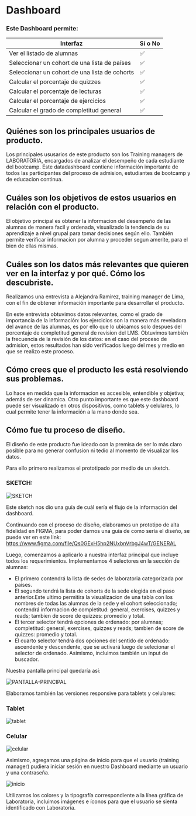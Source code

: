 # Dashboard

### Este Dashboard permite:

| Interfaz | Sí o No |
|--------------------------|----------------|
| Ver el listado de alumnas | ✅
| Seleccionar un cohort de una lista de países| ✅
| Seleccionar un cohort de una lista de cohorts| ✅
| Calcular el porcentaje de quizzes | ✅
| Calcular el porcentaje de lecturas | ✅
| Calcular el porcentaje de ejercicios | ✅
| Calcular el grado de completitud general | ✅


## Quiénes son los principales usuarios de producto.
Los principales ususarios de este producto son los Training managers de LABORATORIA, encargados de analizar el desempeño de cada estudiante del bootcamp. Este datadashboard contiene información importante de todos las participantes del proceso de admision, estudiantes de bootcamp y de educacion continua.

## Cuáles son los objetivos de estos usuarios en relación con el producto.
El objetivo principal es obtener la informacion del desempeño de las alumnas de manera facil y ordenada, visualizado la tendencia de su aprendizaje a nivel grupal para tomar decisiones según ello. También permite verificar informacion por alumna y proceder segun amerite, para el bien de ellas mismas.

## Cuáles son los datos más relevantes que quieren ver en la interfaz y por qué. Cómo los descubriste.
Realizamos una  entrevista a Alejandra Ramirez, training manager de Lima, con el fin de obtener información importante para desarrollar el producto. 

En este entrevista obtuvimos datos relevantes, como el grado de importancia de la información: los ejercicios son la manera más reveladora del avance de las alumnas, es por ello que lo ubicamos solo despues del porcentaje de completitud general de revision del LMS.
Obtuvimos también la frecuencia de la revisión de los datos: en el caso del proceso de admision, estos resultados han sido verificados luego del mes y medio en que se realizo este proceso. 

## Cómo crees que el producto les está resolviendo sus problemas.
Lo hace en medida que la informacion es accesible, entendible y objetiva; además de ser dinamica. Otro punto importante es que este dashboard puede ser visualizado en otros dispositivos, como tablets y celulares, lo cual permite tener la información a la mano donde sea.

## Cómo fue tu proceso de diseño.
El diseño de este producto fue ideado con la premisa de ser lo más claro posible para no generar confusion ni tedio al momento de visualizar los datos. 

Para ello primero realizamos el prototipado por medio de un sketch. 
### SKETCH:

![SKETCH](https://crisescobar.files.wordpress.com/2018/07/36493729_10211921784543536_8746538630144589824_n-e1530561577878.jpg)

Este sketch nos dio una guía de cuál sería el flujo de la información del dashboard. 

Continuando con el proceso de diseño, elaboramos un prototipo de alta fidelidad en FIGMA, para poder darnos una guía de como sería el diseño, se puede ver en este link: https://www.figma.com/file/Qs0GExH5hp2NUxbnVrbgJ4wT/GENERAL

Luego, comenzamos a aplicarlo a nuestra interfaz principal que incluye todos los requerimientos. Implementamos 4 selectores en la sección de alumnas:
* El primero contendrá la lista de sedes de laboratoria categorizada por países.
* El segundo tendrá la lista de cohorts de la sede elegida en el paso anterior.Este ultimo permitira la visualizacion de una tabla con los nombres de todas las alumnas de la sede y el cohort seleccionado; contendrá informacion de completitud: general, exercises, quizzes y reads; tambien de score de quizzes: promedio y total.
* El tercer selector tendrá opciones de ordenado: por alumnas; completitud: general, exercises, quizzes y reads; tambien de score de quizzes: promedio y total.
* El cuarto selector tendrá dos opciones del sentido de ordenado: ascendente y descendente, que se activará luego de selecionar el selector de ordenado.
Asimismo, incluimos también un input de buscador.

Nuestra pantalla principal quedaría así:

![PANTALLA-PRINCIPAL](https://crisescobar.files.wordpress.com/2018/07/pantallas.png)


Elaboramos también las versiones responsive para tablets y celulares: 

### Tablet
![tablet](https://crisescobar.files.wordpress.com/2018/07/tablet.png)

### Celular
![celular](https://crisescobar.files.wordpress.com/2018/07/celular.png)

Asimismo, agregamos una página de inicio para que el usuario (training manager) pudiera iniciar sesión en nuestro Dashboard mediante un usuario y una contraseña.

![inicio](https://crisescobar.files.wordpress.com/2018/07/inicio-pantalla.png)

Utilizamos los colores y la tipografía correspondiente a la línea gráfica de Laboratoria, incluimos imágenes e íconos para que el usuario se sienta identificado con Laboratoria. 



